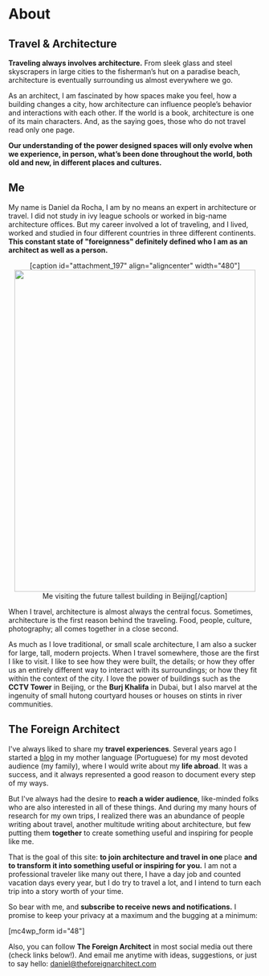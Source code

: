 # About

## Travel &amp; Architecture

<strong>Traveling always involves architecture.</strong> From sleek glass and steel skyscrapers in large cities to the fisherman’s hut on a paradise beach, architecture is eventually surrounding us almost everywhere we go.

As an architect, I am fascinated by how spaces make you feel, how a building changes a city, how architecture can influence people’s behavior and interactions with each other. If the world is a book, architecture is one of its main characters. And, as the saying goes, those who do not travel read only one page.

<strong>Our understanding of the power designed spaces will only evolve when we experience, in person, what’s been done throughout the world, both old and new, in different places and cultures.</strong>

<h2>Me</h2>
My name is Daniel da Rocha, I am by no means an expert in architecture or travel. I did not study in ivy league schools or worked in big-name architecture offices. But my career involved a lot of traveling, and I lived, worked and studied in four different countries in three different continents. <strong>This constant state of "foreignness" definitely defined who I am as an architect as well as a person.</strong>
<div align="center">

[caption id="attachment_197" align="aligncenter" width="480"]<img class="wp-image-197 size-thumbnail" src="http://theforeignarchitect.com/wp-content/uploads/2017/02/IMG_5253-480x640.jpg" width="480" height="640" align="middle"> Me visiting the future tallest building in Beijing[/caption]

</div>
When I travel, architecture is almost always the central focus. Sometimes, architecture is the first reason behind the traveling. Food, people, culture, photography; all comes together in a close second.

As much as I love traditional, or small scale architecture, I am also a sucker for large, tall, modern projects. When I travel somewhere, those are the first I like to visit. I like to see how they were built, the details; or how they offer us an entirely different way to interact with its surroundings; or how they fit within the context of the city. I love the power of buildings such as the <strong>CCTV Tower</strong> in Beijing, or the <strong>Burj Khalifa</strong> in Dubai, but I also marvel at the ingenuity of small hutong courtyard houses or houses on stints in river communities.

<h2>The Foreign Architect</h2>
I've always liked to share my <strong>travel experiences</strong>. Several years ago I started a <a href="http://notasdelonge.com">blog</a> in my mother language (Portuguese) for my most devoted audience (my family), where I would write about my <strong>life abroad</strong>. It was a success, and it always represented a good reason to document every step of my ways.

But I've always had the desire to <strong>reach a wider audience</strong>, like-minded folks who are also interested in all of these things. And during my many hours of research for my own trips, I realized there was an abundance of people writing about travel, another multitude writing about architecture, but few putting them <strong>together</strong> to create something useful and inspiring for people like me.

That is the goal of this site: <strong>to join architecture and travel in one </strong>place <strong>and to transform it into something useful or inspiring for you.</strong> I am not a professional traveler like many out there, I have a day job and counted vacation days every year, but I do try to travel a lot, and I intend to turn each trip into a story worth of your time.

So bear with me, and <strong>subscribe to receive news and notifications.</strong> I promise to keep your privacy at a maximum and the bugging at a minimum:

[mc4wp_form id="48"]

Also, you can follow <strong>The Foreign Architect</strong> in most social media out there (check links below!). And email me anytime with ideas, suggestions, or just to say hello: <a href="mailto:daniel@theforeignarchitect.com">daniel@theforeignarchitect.com</a>
